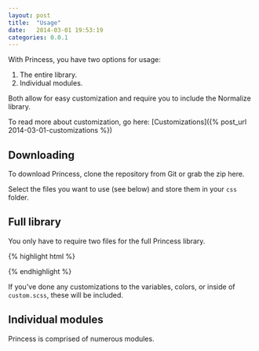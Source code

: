 ```yaml
---
layout: post
title:  "Usage"
date:   2014-03-01 19:53:19
categories: 0.0.1
---
```


With Princess, you have two options for usage:

1. The entire library.
2. Individual modules.

Both allow for easy customization and require you to include the Normalize library.

To read more about customization, go here: [Customizations]({% post_url 2014-03-01-customizations %})

## Downloading

To download Princess, clone the repository from Git or grab the zip here.

Select the files you want to use (see below) and store them in your `css` folder.

## Full library

You only have to require two files for the full Princess library.

{% highlight html %}
<link rel="stylesheet" href="/css/normalize.css">
<link rel="stylesheet" href="/css/princess.css">
{% endhighlight %}

If you've done any customizations to the variables, colors, or inside of `custom.scss`, these will be included.

## Individual modules

Princess is comprised of numerous modules. 